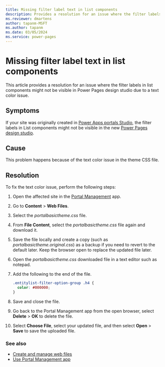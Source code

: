 ```yaml
---
title: Missing filter label text in list components
description: Provides a resolution for an issue where the filter labels in list components might not be visible in Power Pages design studio due to a text color issue.
ms.reviewer: dmartens
author: tapanm-MSFT
ms.author: tapanm
ms.date: 03/05/2024
ms.service: power-pages
---
```

# Missing filter label text in list components

This article provides a resolution for an issue where the filter labels in list components might not be visible in Power Pages design studio due to a text color issue.

## Symptoms

If your site was originally created in [Power Apps portals Studio](/power-pages/configure/design-build-overview), the filter labels in List components might not be visible in the new [Power Pages design studio](/power-pages/getting-started/use-design-studio).

## Cause

This problem happens because of the text color issue in the theme CSS file.

## Resolution

To fix the text color issue, perform the following steps:

1. Open the affected site in the [Portal Management](/power-pages/configure/portal-management-app) app.
1. Go to **Content** > **Web Files**.
1. Select the *portalbasictheme.css* file.
1. From **File Content**, select the *portalbasictheme.css* file again and download it.
1. Save the file locally and create a copy (such as *portalbasictheme.original.css*) as a backup if you need to revert to the default later. Keep the browser open to replace the updated file later.
1. Open the *portalbasictheme.css* downloaded file in a text editor such as notepad.
1. Add the following to the end of the file.

    ```css
    .entitylist-filter-option-group .h4 {
      color: #000000;
    }
    ```

1. Save and close the file.
1. Go back to the Portal Management app from the open browser, select **Delete** > **OK** to delete the file.
1. Select **Choose File**, select your updated file, and then select **Open** > **Save** to save the uploaded file.

### See also

- [Create and manage web files](/power-pages/configure/web-files)
- [Use Portal Management app](/power-pages/configure/portal-management-app)
